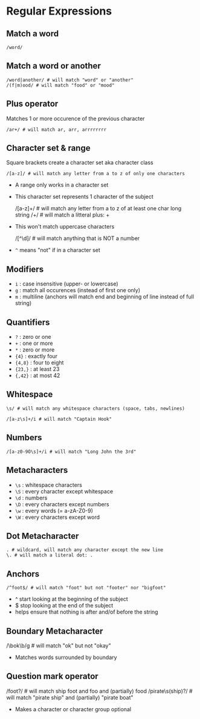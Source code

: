 Regular Expressions
===================

## Match a word

    /word/

## Match a word or another

    /word|another/ # will match "word" or "another"
    /(f|m)ood/ # will match "food" or "mood"

## Plus operator
Matches 1 or more occurence of the previous character

    /ar+/ # will match ar, arr, arrrrrrrr

## Character set & range
Square brackets create a character set aka character class

    /[a-z]/ # will match any letter from a to z of only one characters

* A range only works in a character set
* This character set represents 1 character of the subject

    /[a-z]+/ # will match any letter from a to z of at least one char long string
    /\+/ # will match a litteral plus: +

* This won't match uppercase characters

    /[^\d]/ # will match anything that is NOT a number

* `^` means "not" if in a character set

## Modifiers

* `i` : case insensitive (upper- or lowercase)
* `g` : match all occurences (instead of first one only)
* `m` : multiline (anchors will match end and beginning of line instead of full string)

## Quantifiers

* `?` : zero or one
* `+` : one or more
* `*` : zero or more
* `{4}` : exactly four
* `{4,8}` : four to eight
* `{23,}` : at least 23
* `{,42}` : at most 42

## Whitespace

    \s/ # will match any whitespace characters (space, tabs, newlines)

    /[a-z\s]+/i # will match "Captain Hook"

## Numbers

    /[a-z0-9Ó\s]+/i # will match "Long John the 3rd"

## Metacharacters

* `\s` : whitespace characters
* `\S` : every character except whitespace
* `\d` : numbers
* `\D` : every characters except numbers
* `\w` : every words (= a-zA-Z0-9)
* `\W` : every characters except word

## Dot Metacharacter

    . # wildcard, will match any character except the new line
    \. # will match a literal dot: .

## Anchors

    /^foot$/ # will match "foot" but not "footer" nor "bigfoot"

* ^ start looking at the beginning of the subject
* $ stop looking at the end of the subject
* helps ensure that nothing is after and/of before the string

## Boundary Metacharacter

  /\bok\b/g # will match "ok" but not "okay"

* Matches words surrounded by boundary

## Question mark operator

  /foot?/ # will match ship foot and foo and (partially) food
  /pirate\s(ship)?/ # will match "pirate ship" and (partially) "pirate boat"

* Makes a character or character group optional